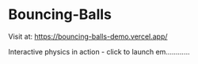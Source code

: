 # Bouncing-Balls

Visit at: https://bouncing-balls-demo.vercel.app/

Interactive physics in action - click to launch em............
